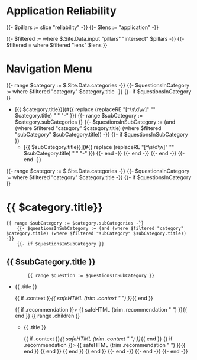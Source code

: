 # Application Reliability

{{- $pillars := slice "reliability" -}}
{{- $lens := "application" -}}

{{- $filtered := where $.Site.Data.input "pillars" "intersect" $pillars -}}
{{- $filtered = where $filtered "lens" $lens }}

# Navigation Menu
{{- range $category := $.Site.Data.categories -}}
    {{- $questionsInCategory := where $filtered "category" $category.title -}}
    {{- if $questionsInCategory }}
- [{{ $category.title}}](#{{ replace (replaceRE "[^\\s\\d\\w]" "" $category.title) " " "-" }})
        {{- range $subCategory := $category.subCategories }}
            {{- $questionsInSubCategory := (and (where $filtered "category" $category.title) (where $filtered "subCategory" $subCategory.title)) -}}
            {{- if $questionsInSubCategory }}
  - [{{ $subCategory.title}}](#{{ replace (replaceRE "[^\\s\\d\\w]" "" $subCategory.title) " " "-" }})
            {{- end -}}
        {{- end -}}
    {{- end -}}
{{- end -}}

{{- range $category := $.Site.Data.categories -}}
    {{- $questionsInCategory := where $filtered "category" $category.title -}}
    {{- if $questionsInCategory }}
# {{ $category.title}}
    {{ range $subCategory := $category.subCategories -}}
        {{- $questionsInSubCategory := (and (where $filtered "category" $category.title) (where $filtered "subCategory" $subCategory.title)) -}}
        {{- if $questionsInSubCategory }}
## {{ $subCategory.title }}
            {{ range $question := $questionsInSubCategory }}
* {{ .title }}
  
  {{ if .context }}_{{ safeHTML (trim .context " ") }}_{{ end }}
  
  {{ if .recommendation }}> {{ safeHTML (trim .recommendation " ") }}{{ end }}
        {{ range .children }}
    - {{ .title }}
      
      {{ if .context }}_{{ safeHTML (trim .context " ") }}_{{ end }}
      {{ if .recommendation }}> {{ safeHTML (trim .recommendation " ") }}{{ end }}
                      {{ end }}
                  {{ end }}
              {{ end }}
            {{- end -}}
    {{- end -}}
{{- end -}}